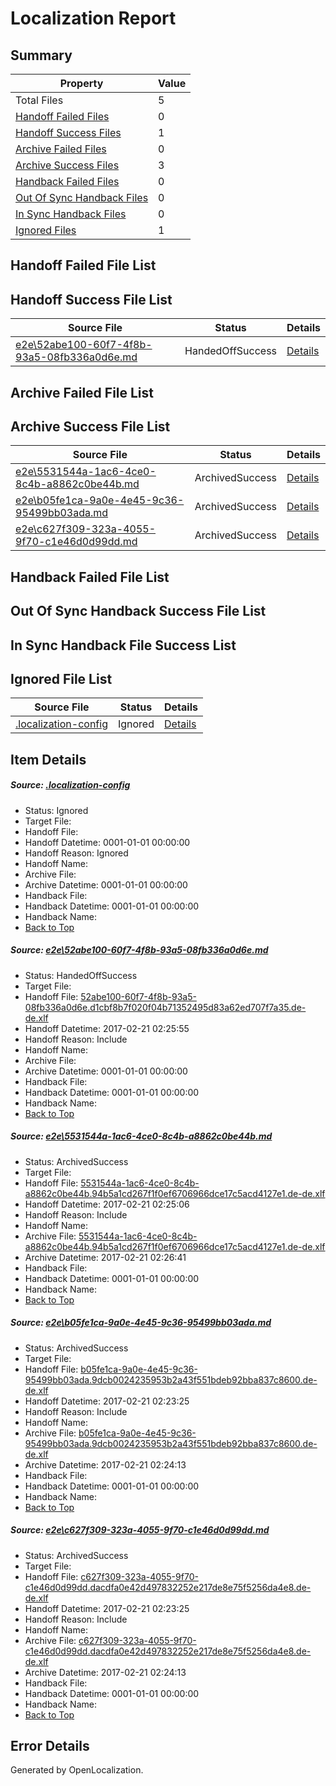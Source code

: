 # <a name='report-top'></a> Localization Report

## Summary
 Property | Value 
 -------- | ----- 
 Total Files | 5
[ Handoff Failed Files ](#handoff-failed-list)| 0
[ Handoff Success Files ](#handoff-success-list)| 1
[ Archive Failed Files ](#archive-failed-list)| 0
[ Archive Success Files ](#archive-success-list)| 3
[ Handback Failed Files ](#handback-failed-list)| 0
[ Out Of Sync Handback Files ](#outofsync-handback-success-list)| 0
[ In Sync Handback Files ](#insync-handback-success-list)| 0
[ Ignored Files ](#ignored-list)| 1

## <a name='handoff-failed-list'></a> Handoff Failed File List

## <a name='handoff-success-list'></a> Handoff Success File List
 Source File | Status | Details 
 ----------- | ------ | ------- 
 [e2e\52abe100-60f7-4f8b-93a5-08fb336a0d6e.md](https://github.com/OpenLocalizationTestOrg/ol-test0/blob/1a5a6dce2aa6601ef5d9199418c7521ea6ab711e/e2e/52abe100-60f7-4f8b-93a5-08fb336a0d6e.md) | HandedOffSuccess | [Details](#e8654b443d5ae8bc9f196884fa5257c16da424b81)

## <a name='archive-failed-list'></a> Archive Failed File List

## <a name='archive-success-list'></a> Archive Success File List
 Source File | Status | Details 
 ----------- | ------ | ------- 
 [e2e\5531544a-1ac6-4ce0-8c4b-a8862c0be44b.md](https://github.com/OpenLocalizationTestOrg/ol-test0/blob/029c3cd784cc3571244e6461654ceee54ac4e02b/e2e/5531544a-1ac6-4ce0-8c4b-a8862c0be44b.md) | ArchivedSuccess | [Details](#503987419b81620a9d7e234af8705733ce4883cc2)
 [e2e\b05fe1ca-9a0e-4e45-9c36-95499bb03ada.md](https://github.com/OpenLocalizationTestOrg/ol-test0/blob/a2a5931f408b0281fec078443c0f9e0a7013ad78/e2e/b05fe1ca-9a0e-4e45-9c36-95499bb03ada.md) | ArchivedSuccess | [Details](#2434ce490f022c03c5599f30cb98c2eb37e0b8fc3)
 [e2e\c627f309-323a-4055-9f70-c1e46d0d99dd.md](https://github.com/OpenLocalizationTestOrg/ol-test0/blob/a2a5931f408b0281fec078443c0f9e0a7013ad78/e2e/c627f309-323a-4055-9f70-c1e46d0d99dd.md) | ArchivedSuccess | [Details](#41175f4695407a8950b0faa08fa0281c803fba904)

## <a name='handback-failed-list'></a> Handback Failed File List

## <a name='outofsync-handback-success-list'></a> Out Of Sync Handback Success File List

## <a name='insync-handback-success-list'></a> In Sync Handback File Success List

## <a name='ignored-list'></a> Ignored File List
 Source File | Status | Details 
 ----------- | ------ | ------- 
 [.localization-config](https://github.com/OpenLocalizationTestOrg/ol-test0/blob/1a5a6dce2aa6601ef5d9199418c7521ea6ab711e/.localization-config) | Ignored | [Details](#cb0632cf59c1387fc1742bfb9fa3c47f87e2e5c90)

## Item Details
##### <a name='cb0632cf59c1387fc1742bfb9fa3c47f87e2e5c90'></a> Source: [.localization-config](https://github.com/OpenLocalizationTestOrg/ol-test0/blob/1a5a6dce2aa6601ef5d9199418c7521ea6ab711e/.localization-config)
* Status: Ignored
* Target File: 
* Handoff File: 
* Handoff Datetime: 0001-01-01 00:00:00
* Handoff Reason: Ignored
* Handoff Name: 
* Archive File: 
* Archive Datetime: 0001-01-01 00:00:00
* Handback File: 
* Handback Datetime: 0001-01-01 00:00:00
* Handback Name: 
* [Back to Top](#report-top)

##### <a name='e8654b443d5ae8bc9f196884fa5257c16da424b81'></a> Source: [e2e\52abe100-60f7-4f8b-93a5-08fb336a0d6e.md](https://github.com/OpenLocalizationTestOrg/ol-test0/blob/1a5a6dce2aa6601ef5d9199418c7521ea6ab711e/e2e/52abe100-60f7-4f8b-93a5-08fb336a0d6e.md)
* Status: HandedOffSuccess
* Target File: 
* Handoff File: [52abe100-60f7-4f8b-93a5-08fb336a0d6e.d1cbf8b7f020f04b71352495d83a62ed707f7a35.de-de.xlf](https://github.com/OpenLocalizationTestOrg/ol-test0-handoff/blob/d8c7324c59d98be0f6158595b64b783032b0333d/ol-handoff/OpenLocalizationTestOrg/ol-test0-dede/xinjiang/ht/52abe100-60f7-4f8b-93a5-08fb336a0d6e.d1cbf8b7f020f04b71352495d83a62ed707f7a35.de-de.xlf)
* Handoff Datetime: 2017-02-21 02:25:55
* Handoff Reason: Include
* Handoff Name: 
* Archive File: 
* Archive Datetime: 0001-01-01 00:00:00
* Handback File: 
* Handback Datetime: 0001-01-01 00:00:00
* Handback Name: 
* [Back to Top](#report-top)

##### <a name='503987419b81620a9d7e234af8705733ce4883cc2'></a> Source: [e2e\5531544a-1ac6-4ce0-8c4b-a8862c0be44b.md](https://github.com/OpenLocalizationTestOrg/ol-test0/blob/029c3cd784cc3571244e6461654ceee54ac4e02b/e2e/5531544a-1ac6-4ce0-8c4b-a8862c0be44b.md)
* Status: ArchivedSuccess
* Target File: 
* Handoff File: [5531544a-1ac6-4ce0-8c4b-a8862c0be44b.94b5a1cd267f1f0ef6706966dce17c5acd4127e1.de-de.xlf](https://github.com/OpenLocalizationTestOrg/ol-test0-handoff/blob/372c0f2733d9db13ae74519d36f7a8ece18ff3c6/ol-handoff/OpenLocalizationTestOrg/ol-test0-dede/xinjiang/ht/5531544a-1ac6-4ce0-8c4b-a8862c0be44b.94b5a1cd267f1f0ef6706966dce17c5acd4127e1.de-de.xlf)
* Handoff Datetime: 2017-02-21 02:25:06
* Handoff Reason: Include
* Handoff Name: 
* Archive File: [5531544a-1ac6-4ce0-8c4b-a8862c0be44b.94b5a1cd267f1f0ef6706966dce17c5acd4127e1.de-de.xlf](https://github.com/OpenLocalizationTestOrg/ol-test0-handoff/blob/663277aec842049094825168fe3ea50cf5311ba5/ol-archive/OpenLocalizationTestOrg/ol-test0-dede/xinjiang/ht/5531544a-1ac6-4ce0-8c4b-a8862c0be44b.94b5a1cd267f1f0ef6706966dce17c5acd4127e1.de-de.xlf)
* Archive Datetime: 2017-02-21 02:26:41
* Handback File: 
* Handback Datetime: 0001-01-01 00:00:00
* Handback Name: 
* [Back to Top](#report-top)

##### <a name='2434ce490f022c03c5599f30cb98c2eb37e0b8fc3'></a> Source: [e2e\b05fe1ca-9a0e-4e45-9c36-95499bb03ada.md](https://github.com/OpenLocalizationTestOrg/ol-test0/blob/a2a5931f408b0281fec078443c0f9e0a7013ad78/e2e/b05fe1ca-9a0e-4e45-9c36-95499bb03ada.md)
* Status: ArchivedSuccess
* Target File: 
* Handoff File: [b05fe1ca-9a0e-4e45-9c36-95499bb03ada.9dcb0024235953b2a43f551bdeb92bba837c8600.de-de.xlf](https://github.com/OpenLocalizationTestOrg/ol-test0-handoff/blob/745c59a84de21c5369ee79fb0d05941c7a3c4720/ol-handoff/OpenLocalizationTestOrg/ol-test0-dede/xinjiang/ht/b05fe1ca-9a0e-4e45-9c36-95499bb03ada.9dcb0024235953b2a43f551bdeb92bba837c8600.de-de.xlf)
* Handoff Datetime: 2017-02-21 02:23:25
* Handoff Reason: Include
* Handoff Name: 
* Archive File: [b05fe1ca-9a0e-4e45-9c36-95499bb03ada.9dcb0024235953b2a43f551bdeb92bba837c8600.de-de.xlf](https://github.com/OpenLocalizationTestOrg/ol-test0-handoff/blob/989b474cb09cc25ecbb8eabf5eebbb60b4b8d71c/ol-archive/OpenLocalizationTestOrg/ol-test0-dede/xinjiang/ht/b05fe1ca-9a0e-4e45-9c36-95499bb03ada.9dcb0024235953b2a43f551bdeb92bba837c8600.de-de.xlf)
* Archive Datetime: 2017-02-21 02:24:13
* Handback File: 
* Handback Datetime: 0001-01-01 00:00:00
* Handback Name: 
* [Back to Top](#report-top)

##### <a name='41175f4695407a8950b0faa08fa0281c803fba904'></a> Source: [e2e\c627f309-323a-4055-9f70-c1e46d0d99dd.md](https://github.com/OpenLocalizationTestOrg/ol-test0/blob/a2a5931f408b0281fec078443c0f9e0a7013ad78/e2e/c627f309-323a-4055-9f70-c1e46d0d99dd.md)
* Status: ArchivedSuccess
* Target File: 
* Handoff File: [c627f309-323a-4055-9f70-c1e46d0d99dd.dacdfa0e42d497832252e217de8e75f5256da4e8.de-de.xlf](https://github.com/OpenLocalizationTestOrg/ol-test0-handoff/blob/745c59a84de21c5369ee79fb0d05941c7a3c4720/ol-handoff/OpenLocalizationTestOrg/ol-test0-dede/xinjiang/ht/c627f309-323a-4055-9f70-c1e46d0d99dd.dacdfa0e42d497832252e217de8e75f5256da4e8.de-de.xlf)
* Handoff Datetime: 2017-02-21 02:23:25
* Handoff Reason: Include
* Handoff Name: 
* Archive File: [c627f309-323a-4055-9f70-c1e46d0d99dd.dacdfa0e42d497832252e217de8e75f5256da4e8.de-de.xlf](https://github.com/OpenLocalizationTestOrg/ol-test0-handoff/blob/989b474cb09cc25ecbb8eabf5eebbb60b4b8d71c/ol-archive/OpenLocalizationTestOrg/ol-test0-dede/xinjiang/ht/c627f309-323a-4055-9f70-c1e46d0d99dd.dacdfa0e42d497832252e217de8e75f5256da4e8.de-de.xlf)
* Archive Datetime: 2017-02-21 02:24:13
* Handback File: 
* Handback Datetime: 0001-01-01 00:00:00
* Handback Name: 
* [Back to Top](#report-top)


## Error Details

Generated by OpenLocalization.
